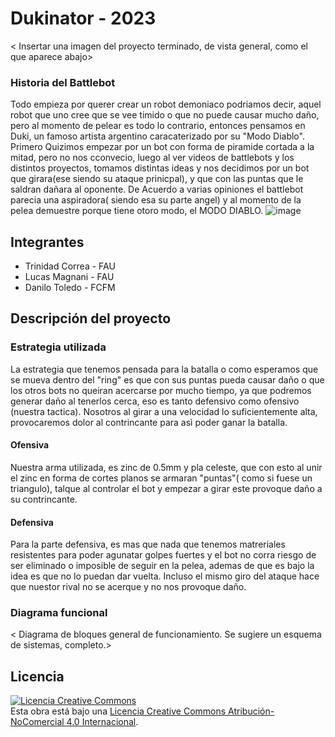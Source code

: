 # Dukinator - 2023


< Insertar una imagen del proyecto terminado, de vista general, como el que aparece abajo>

### Historia del Battlebot
Todo empieza por querer crear un robot demoniaco podriamos decir, aquel robot que uno cree que se vee timido o que no puede causar mucho daño, pero al momento de pelear es todo lo contrario, entonces pensamos en Duki, un famoso artista argentino caracaterizado por su "Modo Diablo". Primero Quizimos empezar por un bot con forma de piramide cortada a la mitad, pero no nos cconvecio, luego al ver videos de battlebots y los distintos proyectos, tomamos distintas ideas y nos decidimos por un  bot que girara(ese siendo su ataque prinicpal), y que con las puntas que le saldran dañara al oponente. De Acuerdo a varias opiniones el battlebot parecia una aspiradora( siendo esa su parte angel) y al momento de la pelea demuestre porque tiene otoro modo, el MODO DIABLO.
![image](https://github.com/Battlebots-UChile/template-battlebot/assets/137957323/ffb8e511-b61a-44ce-8e56-d02f9de3f2a9)

  
## Integrantes
- Trinidad Correa - FAU
- Lucas Magnani - FAU
- Danilo Toledo -  FCFM


## Descripción del proyecto

  
### Estrategia utilizada
La estrategia que tenemos pensada para la batalla o como esperamos que se mueva dentro del "ring"  es que con sus puntas pueda causar daño o que los otros bots no queiran acercarse por mucho tiempo, ya que podremos generar daño al tenerlos cerca, eso es tanto defensivo como ofensivo (nuestra tactica). Nosotros al  girar a una velocidad lo suficientemente alta, provocaremos dolor al contrincante para asì poder ganar la batalla.
  
#### Ofensiva
Nuestra arma utilizada, es zinc de  0.5mm y pla celeste, que con esto al unir el zinc en forma de cortes planos se armaran "puntas"( como si fuese un triangulo), talque al controlar el bot y empezar a girar este provoque daño a su contrincante.

#### Defensiva
Para la parte defensiva, es mas que nada que tenemos matreriales resistentes para poder agunatar golpes fuertes y el bot no corra riesgo de ser eliminado o imposible de seguir en la pelea, ademas de que es bajo  la idea es que no lo puedan dar vuelta. Incluso el mismo giro del ataque hace que nuestor rival no se acerque y no nos provoque daño.

### Diagrama funcional
< Diagrama de bloques general de funcionamiento. Se sugiere un esquema de sistemas, completo.>

## Licencia
<a rel="license" href="http://creativecommons.org/licenses/by-nc/4.0/"><img alt="Licencia Creative Commons" style="border-width:0" src="https://i.creativecommons.org/l/by-nc/4.0/88x31.png" /></a><br />Esta obra está bajo una <a rel="license" href="http://creativecommons.org/licenses/by-nc/4.0/">Licencia Creative Commons Atribución-NoComercial 4.0 Internacional</a>.
